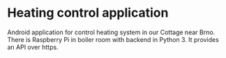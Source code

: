 # Heating control application

Android application for control heating system in our Cottage near Brno.
There is Raspberry Pi in boiler room with backend in Python 3. It provides an API over https.
